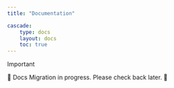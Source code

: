 ```yaml
---
title: "Documentation"

cascade:
    type: docs
    layout: docs
    toc: true
---
```


> [!IMPORTANT]
> 🚧 Docs Migration in progress. Please check back later. 🚧